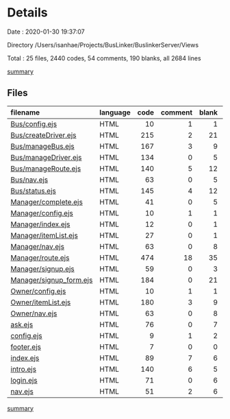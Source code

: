# Details

Date : 2020-01-30 19:37:07

Directory /Users/isanhae/Projects/BusLinker/BuslinkerServer/Views

Total : 25 files,  2440 codes, 54 comments, 190 blanks, all 2684 lines

[summary](results.md)

## Files
| filename | language | code | comment | blank | total |
| :--- | :--- | ---: | ---: | ---: | ---: |
| [Bus/config.ejs](file:///Users/isanhae/Projects/BusLinker/BuslinkerServer/Views/Bus/config.ejs) | HTML | 10 | 1 | 1 | 12 |
| [Bus/createDriver.ejs](file:///Users/isanhae/Projects/BusLinker/BuslinkerServer/Views/Bus/createDriver.ejs) | HTML | 215 | 2 | 21 | 238 |
| [Bus/manageBus.ejs](file:///Users/isanhae/Projects/BusLinker/BuslinkerServer/Views/Bus/manageBus.ejs) | HTML | 167 | 3 | 9 | 179 |
| [Bus/manageDriver.ejs](file:///Users/isanhae/Projects/BusLinker/BuslinkerServer/Views/Bus/manageDriver.ejs) | HTML | 134 | 0 | 5 | 139 |
| [Bus/manageRoute.ejs](file:///Users/isanhae/Projects/BusLinker/BuslinkerServer/Views/Bus/manageRoute.ejs) | HTML | 140 | 5 | 12 | 157 |
| [Bus/nav.ejs](file:///Users/isanhae/Projects/BusLinker/BuslinkerServer/Views/Bus/nav.ejs) | HTML | 63 | 0 | 5 | 68 |
| [Bus/status.ejs](file:///Users/isanhae/Projects/BusLinker/BuslinkerServer/Views/Bus/status.ejs) | HTML | 145 | 4 | 12 | 161 |
| [Manager/complete.ejs](file:///Users/isanhae/Projects/BusLinker/BuslinkerServer/Views/Manager/complete.ejs) | HTML | 41 | 0 | 5 | 46 |
| [Manager/config.ejs](file:///Users/isanhae/Projects/BusLinker/BuslinkerServer/Views/Manager/config.ejs) | HTML | 10 | 1 | 1 | 12 |
| [Manager/index.ejs](file:///Users/isanhae/Projects/BusLinker/BuslinkerServer/Views/Manager/index.ejs) | HTML | 12 | 0 | 1 | 13 |
| [Manager/itemList.ejs](file:///Users/isanhae/Projects/BusLinker/BuslinkerServer/Views/Manager/itemList.ejs) | HTML | 27 | 0 | 1 | 28 |
| [Manager/nav.ejs](file:///Users/isanhae/Projects/BusLinker/BuslinkerServer/Views/Manager/nav.ejs) | HTML | 63 | 0 | 8 | 71 |
| [Manager/route.ejs](file:///Users/isanhae/Projects/BusLinker/BuslinkerServer/Views/Manager/route.ejs) | HTML | 474 | 18 | 35 | 527 |
| [Manager/signup.ejs](file:///Users/isanhae/Projects/BusLinker/BuslinkerServer/Views/Manager/signup.ejs) | HTML | 59 | 0 | 3 | 62 |
| [Manager/signup_form.ejs](file:///Users/isanhae/Projects/BusLinker/BuslinkerServer/Views/Manager/signup_form.ejs) | HTML | 184 | 0 | 21 | 205 |
| [Owner/config.ejs](file:///Users/isanhae/Projects/BusLinker/BuslinkerServer/Views/Owner/config.ejs) | HTML | 10 | 1 | 1 | 12 |
| [Owner/itemList.ejs](file:///Users/isanhae/Projects/BusLinker/BuslinkerServer/Views/Owner/itemList.ejs) | HTML | 180 | 3 | 9 | 192 |
| [Owner/nav.ejs](file:///Users/isanhae/Projects/BusLinker/BuslinkerServer/Views/Owner/nav.ejs) | HTML | 63 | 0 | 8 | 71 |
| [ask.ejs](file:///Users/isanhae/Projects/BusLinker/BuslinkerServer/Views/ask.ejs) | HTML | 76 | 0 | 7 | 83 |
| [config.ejs](file:///Users/isanhae/Projects/BusLinker/BuslinkerServer/Views/config.ejs) | HTML | 9 | 1 | 2 | 12 |
| [footer.ejs](file:///Users/isanhae/Projects/BusLinker/BuslinkerServer/Views/footer.ejs) | HTML | 7 | 0 | 0 | 7 |
| [index.ejs](file:///Users/isanhae/Projects/BusLinker/BuslinkerServer/Views/index.ejs) | HTML | 89 | 7 | 6 | 102 |
| [intro.ejs](file:///Users/isanhae/Projects/BusLinker/BuslinkerServer/Views/intro.ejs) | HTML | 140 | 6 | 5 | 151 |
| [login.ejs](file:///Users/isanhae/Projects/BusLinker/BuslinkerServer/Views/login.ejs) | HTML | 71 | 0 | 6 | 77 |
| [nav.ejs](file:///Users/isanhae/Projects/BusLinker/BuslinkerServer/Views/nav.ejs) | HTML | 51 | 2 | 6 | 59 |

[summary](results.md)